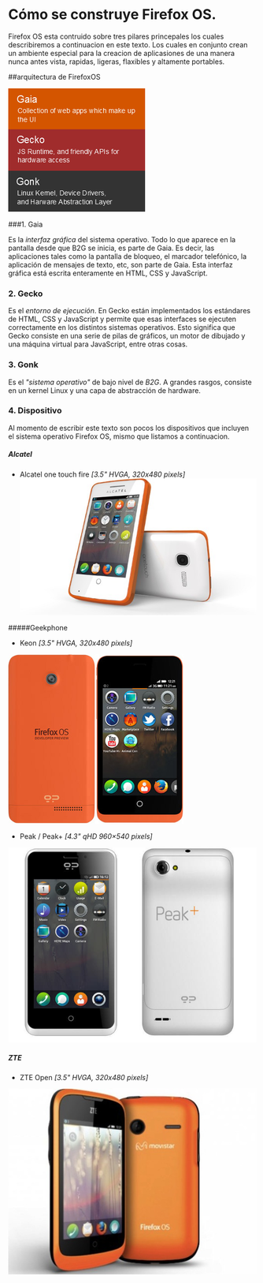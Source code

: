 Cómo se construye Firefox OS.
=============================

Firefox OS esta contruido sobre tres pilares princepales los cuales describiremos a continuacion en este texto. Los cuales en conjunto crean un ambiente especial para la creacion de aplicasiones de una manera nunca antes vista, rapidas, ligeras, flaxibles y altamente portables.

##arquitectura de FirefoxOS

![Arquitectura del sistema](media/images/firefox_os_arch.png)

###1. Gaia

Es la *interfaz gráfica* del sistema operativo. Todo lo que aparece en la pantalla desde que B2G se inicia, es parte de Gaia. Es decir, las aplicaciones tales como la pantalla de bloqueo, el marcador telefónico, la aplicación de mensajes de texto, etc, son parte de Gaia. Esta interfaz gráfica está escrita enteramente en HTML, CSS y JavaScript.

### 2. Gecko

Es el *entorno de ejecución*. En Gecko están implementados los estándares de HTML, CSS y JavaScript y permite que esas interfaces se ejecuten correctamente en los distintos sistemas operativos. Esto significa que Gecko consiste en una serie de pilas de gráficos, un motor de dibujado y una máquina virtual para JavaScript, entre otras cosas.

### 3. Gonk

Es el *"sistema operativo"* de bajo nivel de *B2G*. A grandes rasgos, consiste en un kernel Linux y una capa de abstracción de hardware.

### 4. Dispositivo

Al momento de escribir este texto son pocos los dispositivos que incluyen el sistema operativo Firefox OS, mismo que listamos a continuacion.

##### Alcatel
- Alcatel one touch fire *[3.5" HVGA, 320x480 pixels]*
![Arquitectura del sistema](media/images/alcatel-one-touch-fire.jpg)

#####Geekphone
- Keon *[3.5" HVGA, 320x480 pixels]*

![Geekphone Keon](media/images/Keon-Phone.jpg)

- Peak / Peak+ *[4.3" qHD 960×540 pixels]*

![Geekphone Peak+](media/images/geeksphone-peak-plus.jpg)

##### ZTE
- ZTE Open *[3.5" HVGA, 320x480 pixels]*

![ZTE Open](media/images/zteopen.jpg)


[1]: http://es.wikipedia.org/wiki/Firefox_OS "Firefox OS en Wikipedia"